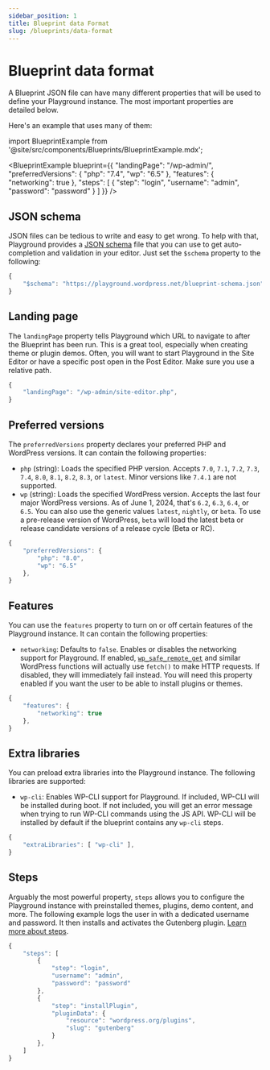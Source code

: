 ```yaml
---
sidebar_position: 1
title: Blueprint data Format
slug: /blueprints/data-format
---
```


# Blueprint data format

A Blueprint JSON file can have many different properties that will be used to define your Playground instance. The most important properties are detailed below.

Here's an example that uses many of them:

import BlueprintExample from '@site/src/components/Blueprints/BlueprintExample.mdx';

<BlueprintExample blueprint={{
	"landingPage": "/wp-admin/",
	"preferredVersions": {
		"php": "7.4",
		"wp": "6.5"
	},
	"features": {
		"networking": true
	},
	"steps": [
		{
			"step": "login",
			"username": "admin",
			"password": "password"
		}
	]
}} />

## JSON schema

JSON files can be tedious to write and easy to get wrong. To help with that, Playground provides a [JSON schema](https://playground.wordpress.net/blueprint-schema.json) file that you can use to get auto-completion and validation in your editor. Just set the `$schema` property to the following:

```js
{
	"$schema": "https://playground.wordpress.net/blueprint-schema.json",
}
```

## Landing page

The `landingPage` property tells Playground which URL to navigate to after the Blueprint has been run. This is a great tool, especially when creating theme or plugin demos. Often, you will want to start Playground in the Site Editor or have a specific post open in the Post Editor. Make sure you use a relative path.

```js
{
	"landingPage": "/wp-admin/site-editor.php",
}
```

## Preferred versions

The `preferredVersions` property declares your preferred PHP and WordPress versions. It can contain the following properties:

-   `php` (string): Loads the specified PHP version. Accepts `7.0`, `7.1`, `7.2`, `7.3`, `7.4`, `8.0`, `8.1`, `8.2`, `8.3`, or `latest`. Minor versions like `7.4.1` are not supported.
-   `wp` (string): Loads the specified WordPress version. Accepts the last four major WordPress versions. As of June 1, 2024, that's `6.2`, `6.3`, `6.4`, or `6.5`. You can also use the generic values `latest`, `nightly`, or `beta`. To use a pre-release version of WordPress, `beta` will load the latest beta or release candidate versions of a release cycle (Beta or RC).

```js
{
	"preferredVersions": {
		"php": "8.0",
		"wp": "6.5"
	},
}
```

## Features

You can use the `features` property to turn on or off certain features of the Playground instance. It can contain the following properties:

-   `networking`: Defaults to `false`. Enables or disables the networking support for Playground. If enabled, [`wp_safe_remote_get`](https://developer.wordpress.org/reference/functions/wp_safe_remote_get/) and similar WordPress functions will actually use `fetch()` to make HTTP requests. If disabled, they will immediately fail instead. You will need this property enabled if you want the user to be able to install plugins or themes.

```js
{
	"features": {
		"networking": true
	},
}
```

## Extra libraries

You can preload extra libraries into the Playground instance. The following libraries are supported:

-   `wp-cli`: Enables WP-CLI support for Playground. If included, WP-CLI will be installed during boot. If not included, you will get an error message when trying to run WP-CLI commands using the JS API. WP-CLI will be installed by default if the blueprint contains any `wp-cli` steps.

```js
{
	"extraLibraries": [ "wp-cli" ],
}
```

## Steps

Arguably the most powerful property, `steps` allows you to configure the Playground instance with preinstalled themes, plugins, demo content, and more. The following example logs the user in with a dedicated username and password. It then installs and activates the Gutenberg plugin. [Learn more about steps](/blueprints/steps).

```js
{
	"steps": [
		{
			"step": "login",
			"username": "admin",
			"password": "password"
		},
		{
			"step": "installPlugin",
			"pluginData": {
				"resource": "wordpress.org/plugins",
				"slug": "gutenberg"
			}
		},
	]
}
```
